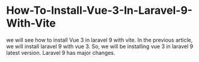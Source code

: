 # How-To-Install-Vue-3-In-Laravel-9-With-Vite
we will see how to install Vue 3 in laravel 9 with vite. In the previous article, we will install laravel 9 with vue 3. So, we will be installing vue 3 in laravel 9 latest version. Laravel 9 has major changes.
